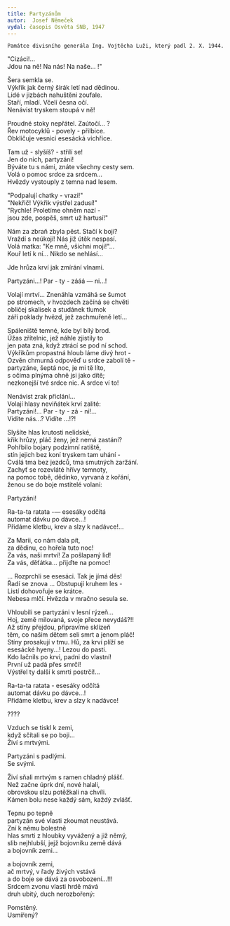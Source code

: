 ```yaml
---
title: Partyzánům
autor:  Josef Němeček
vydal: časopis Osvěta SNB, 1947
---
```


    Památce divisního generála Ing. Vojtěcha Luži, který padl 2. X. 1944.


"Cizáci!...       
Jdou na ně! Na nás! Na naše... !"

Šera semkla se.    
Výkřik jak černý širák letí nad dědinou.    
Lidé v jizbách nahuštěni zoufale.    
Staří, mladí. Včelí česna očí.   
Nenávist tryskem stoupá v ně!

Proudné stoky nepřátel. Zaútočí... ?    
Řev motocyklů - povely - přilbice.   
Obkličuje vesnici esesácká vichřice.

Tam už - slyšíš? - střílí se!  
Jen do nich, partyzáni!    
Býváte tu s námi, znáte všechny cesty sem.    
Volá o pomoc srdce za srdcem...    
Hvězdy vystouply z temna nad lesem.

"Podpalují chatky - vrazi!"   
"Nekřič! Výkřik výstřel zadusí!"   
"Rychle! Proletíme ohněm nazí -   
jsou zde, pospěš, smrt už hartusí!"

Nám za zbraň zbyla pěst. Stačí k boji?   
Vraždí s neúkojí! Nás již útěk nespasí.   
Volá matka: "Ke mně, všichni moji!"...   
Kouř letí k ní... Nikdo se nehlásí...

Jde hrůza krví jak zmírání vlnami.

Partyzáni...! Par - ty - zááá — ni...!

Volají mrtví... Znenáhla vzmáhá se šumot    
po stromech, v hvozdech začíná se chvěti    
obličej skalisek a studánek tlumok      
září poklady hvězd, jež zachmuřeně letí...

Spáleniště temné, kde byl bílý brod.    
Úžas zřítelnic, jež náhle zjistily to     
jen pata zná, když ztrácí se pod ní schod.   
Výkřikům propastná hloub láme divý hrot -  
Ozvěn chmurná odpověď u srdce zabolí tě -   
partyzáne, šeptá noc, je mi tě líto,   
s očima plnýma ohně jsi jako dítě;     
nezkonejší tvé srdce nic. A srdce ví to!

Nenávist zrak přiclání...      
Volají hlasy neviňátek krví zalité:    
Partyzáni!... Par - ty - zá - ni!...   
Vidíte nás...? Vidíte ...!?!

Slyšíte hlas krutosti nelidské,  
křik hrůzy, pláč ženy, jež nemá zastání?    
Pohřbilo bojary podzimní ratiště,  
stín jejich bez koní tryskem tam uhání -  
Cválá tma bez jezdců, tma smutných zaržání.    
Zachyť se rozevláté hřívy temnoty,    
na pomoc tobě, dědinko, vyrvaná z kořání,    
ženou se do boje mstitelé volaní:

Partyzáni!

Ra-ta-ta ratata -— esesáky odčítá   
automat dávku po dávce...!      
Přidáme kletbu, krev a slzy k nadávce!...

Za Marii, co nám dala pít,    
za dědinu, co hořela tuto noc!   
Za vás, naši mrtví! Za pošlapaný lid!     
Za vás, děťátka... přijďte na pomoc!

... Rozprchli se esesáci. Tak je jímá děs!   
Řadí se znova ... Obstupují kruhem les -   
Listí dohovořuje se krátce.       
Nebesa mlčí. Hvězda v mračno sesula se.

Vhloubili se partyzáni v lesní rýzeň...   
Hoj, země milovaná, svoje přece nevydáš?!!   
Až stíny přejdou, připravíme sklizeň    
těm, co našim dětem seli smrt a jenom pláč!    
Stíny prosakují v tmu. Hů, za krví plíží se   
esesácké hyeny...! Lezou do pasti.  
Kdo lačnils po krvi, padni do vlastní!     
První už padá přes smrčí!   
Výstřel ty další k smrti postrčí!...

Ra-ta-ta ratata - esesáky odčítá   
automat dávku po dávce...!     
Přidáme kletbu, krev a slzy k nadávce!

????

Vzduch se tiskl k zemi,   
když sčítali se po boji...  
Živí s mrtvými.

Partyzáni s padlými.     
Se svými.

Živí sňali mrtvým s ramen chladný plášť.  
Než začne úprk dní, nové halali,      
obrovskou slzu potěžkali na chvíli.       
Kámen bolu nese každý sám, každý zvlášť.

Tepnu po tepně      
partyzán své vlasti zkoumat neustává.   
Zní k němu bolestně    
hlas smrti z hloubky vyvážený a již němý,  
slib nejhlubší, jejž bojovníku země dává    
a bojovník zemi...

a bojovník zemi,     
ač mrtvý, v řady živých vstává    
a do boje se dává za osvobození...!!!   
Srdcem zvonu vlasti hrdě mává     
druh ubitý, duch nerozbořený:

Pomstěný.    
Usmířený?